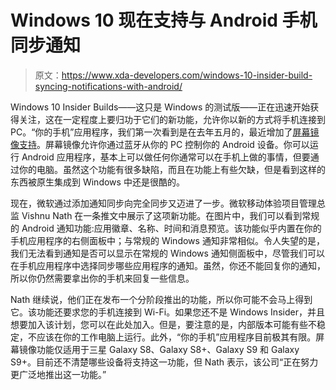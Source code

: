# Windows 10 现在支持与 Android 手机同步通知

> 原文：<https://www.xda-developers.com/windows-10-insider-build-syncing-notifications-with-android/>

Windows 10 Insider Builds——这只是 Windows 的测试版——正在迅速开始获得关注，这在一定程度上要归功于它们的新功能，允许你以新的方式将手机连接到 PC。“你的手机”应用程序，我们第一次看到是在去年五月的，最近增加了[屏幕镜像支持](https://www.xda-developers.com/windows-10-android-app-mirroring-insider-build/)。屏幕镜像允许你通过蓝牙从你的 PC 控制你的 Android 设备。你可以运行 Android 应用程序，基本上可以做任何你通常可以在手机上做的事情，但要通过你的电脑。虽然这个功能有很多缺陷，而且在功能上有些欠缺，但是看到这样的东西被原生集成到 Windows 中还是很酷的。

现在，微软通过添加通知同步向完全同步又迈进了一步。微软移动体验项目管理总监 Vishnu Nath 在一条推文中展示了这项新功能。在图片中，我们可以看到常规的 Android 通知功能:应用徽章、名称、时间和消息预览。该功能似乎内置在你的手机应用程序的右侧面板中；与常规的 Windows 通知非常相似。令人失望的是，我们无法看到通知是否可以显示在常规的 Windows 通知侧面板中，尽管我们可以在手机应用程序中选择同步哪些应用程序的通知。虽然，你还不能回复你的通知，所以你仍然需要拿出你的手机来回复一些信息。

Nath 继续说，他们正在发布一个分阶段推出的功能，所以你可能不会马上得到它。该功能还要求您的手机连接到 Wi-Fi。如果您还不是 Windows Insider，并且想要加入该计划，您可以在此处加入。但是，要注意的是，内部版本可能有些不稳定，不应该在你的工作电脑上运行。此外，“你的手机”应用程序目前极其有限。屏幕镜像功能仅适用于三星 Galaxy S8、Galaxy S8+、Galaxy S9 和 Galaxy S9+。目前还不清楚哪些设备将支持这一功能，但 Nath 表示，该公司“正在努力更广泛地推出这一功能。”